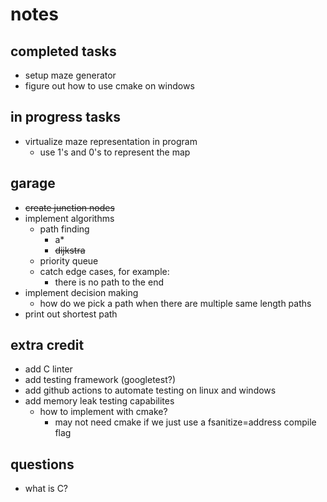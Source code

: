 # notes

## completed tasks

- setup maze generator
- figure out how to use cmake on windows

## in progress tasks

- virtualize maze representation in program
    - use 1's and 0's to represent the map

## garage

- ~~create junction nodes~~
- implement algorithms
    - path finding
        - a*
        - ~~dijkstra~~
    - priority queue
    - catch edge cases, for example:
        - there is no path to the end
- implement decision making
    - how do we pick a path when there are multiple same length paths
- print out shortest path

## extra credit

- add C linter
- add testing framework (googletest?)
- add github actions to automate testing on linux and windows
- add memory leak testing capabilites
    - how to implement with cmake?
        - may not need cmake if we just use a fsanitize=address compile flag

## questions

- what is C?

